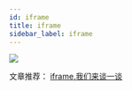 ```yaml
---
id: iframe
title: iframe
sidebar_label: iframe
---
```


![](https://cosmos-x.oss-cn-hangzhou.aliyuncs.com/hXoekG.png)

文章推荐： [iframe,我们来谈一谈](https://segmentfault.com/a/1190000004502619)